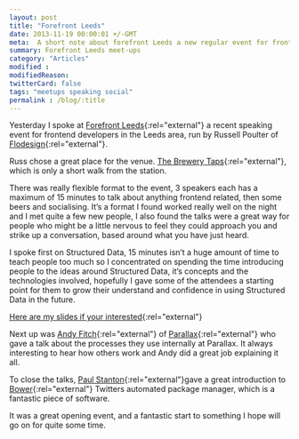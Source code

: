 ```yaml
---
layout: post
title: "Forefront Leeds"
date: 2013-11-19 00:00:01 +/-GMT
meta:  A short note about forefront Leeds a new regular event for front end developers
summary: Forefront Leeds meet-ups
category: "Articles"
modified :
modifiedReason:
twitterCard: false
tags: "meetups speaking social"
permalink : /blog/:title
---
```


Yesterday I spoke at [Forefront Leeds](https://forefront.cc/forefront-no1-18th-november-2013/){:rel="external"} a recent speaking event for frontend developers in the Leeds area, run by Russell Poulter of [Flodesign](https://flodesign.co.uk){:rel="external"}.

Russ chose a great place for the venue. [The Brewery Taps](https://www.brewerytapleeds.co.uk){:rel="external"}, which is only a short walk from the station.

There was really flexible format to the event, 3 speakers each has a maximum of 15 minutes to talk about anything frontend related, then some beers and socialising. It’s a format I found worked really well on the night and I met quite a few new people, I also found the talks were a great way for people who might be a little nervous to feel they could approach you and strike up a conversation, based around what you have just heard.

I spoke first on Structured Data, 15 minutes isn’t a huge amount of time to teach people too much so I concentrated on spending the time introducing people to the ideas around Structured Data, it’s concepts and the technologies involved, hopefully I gave some of the attendees a starting point for them to grow their understand and confidence in using Structured Data in the future.

[Here are my slides if your interested](https://speakerdeck.com/vincentp/a-brief-overview-on-structured-data){:rel="external"}

Next up was [Andy Fitch](https://twitter.com/_andyfitch){:rel="external"} of [Parallax](https://parall.ax){:rel="external"} who gave a talk about the processes they use internally at Parallax. It always interesting to hear how others work and Andy did a great job explaining it all.

To close the talks, [Paul Stanton](https://twitter.com/stanton){:rel="external"}gave a great introduction to [Bower](https://bower.io){:rel="external"} Twitters automated package manager, which is a fantastic piece of software.

It was a great opening event, and a fantastic start to something I hope will go on for quite some time.
